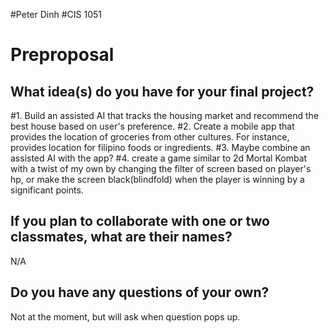 #Peter Dinh 
#CIS 1051

# Preproposal

## What idea(s) do you have for your final project?

#1. Build an assisted AI that tracks the housing market and recommend the best house based on user's preference. 
#2. Create a mobile app that provides the location of groceries from other cultures. For instance, provides location for filipino foods or ingredients.
#3. Maybe combine an assisted AI with the app? 
#4. create a game similar to 2d Mortal Kombat with a twist of my own by changing the filter of screen based on player's hp, or make the screen black(blindfold) when the player is winning by a significant points.


## If you plan to collaborate with one or two classmates, what are their names?

N/A

## Do you have any questions of your own?

Not at the moment, but will ask when question pops up. 
